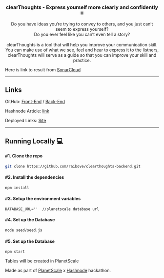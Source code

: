 <h3 align="center">clearThoughts - Express yourself more clearly and confidently !!</h3>

<p align="center">
  Do you have ideas you’re trying to convey to others, and you just can’t seem to express yourself?
  <br/>
  Do you ever feel like you can’t even tell a story? 
  <br/>
  <br/>
  clearThoughts is a tool that will help you improve your communication skill. You can make use of what we see, feel and hear to express it to the listners, clearThoughts will serve as a guide so that you can improve your skill and practice.
</p>

Here is link to result from [SonarCloud](https://sonarcloud.io/project/overview?id=raibove_clearthoughts-backend)

---

## Links

GitHub: [Front-End](https://github.com/raibove/clearthoughts-frontend) / [Back-End](https://github.com/raibove/clearthoughts-backend)

Hashnode Article: [link](https://shwetakale.hashnode.dev/clearthoughts-express-yourself-more-clearly-completely-and-effectively)

Deployed Links: [Site](https://clearthoughts.netlify.app/)

---

## Running Locally 💻

#### #1. Clone the repo

```sh
git clone https://github.com/raibove/clearthoughts-backend.git
```

#### #2. Install the dependencies

```sh
npm install
```

#### #3. Setup the environment variables

```
DATABASE_URL=''  //planetscale database url
```

#### #4. Set up the Database

```sh
node seed/seed.js
```

#### #5. Set up the Database

```sh
npm start
```

Tables will be created in PlanetScale

Made as part of [PlanetScale](https://planetscale.com) x [Hashnode](https://hashnode.com) hackathon.
